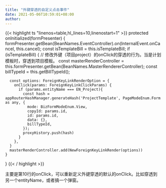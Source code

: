 ```yaml
---
title: "外键穿透的自定义点击事件"
date: 2021-05-06T10:59:01+08:00
author: 
---
```


{{< highlight ts "linenos=table,hl_lines=10,linenostart=1" >}}
  protected onInitialized(formPresenter) {
    formPresenter.getBean(BeanNames.EventController).on(InternalEvent.onCancel, this.cancel);
    const isTemplateBill = this.isTemplateBill;
    if (isTemplateBill) {
      // 修改外键（项目project）的onClick的穿透的行为。当是计划模板时，穿透到项目模板。
      const masterRenderController = this.formPresenter.getBean(BeanNames.MasterRendererController);
      const billTypeId = this.getBillTypeId();

      const options: ForeignKeyLinkRenderOption = {
        onClick(params: ForeignKeyLinkClickParams) {
          if (params.entityName === EN_Project){
            const hash = appRouterHashManager.generateHash('ProjectTemplate', PageModeEnum.Form as any, {
              mode: BizFormModeEnum.View,
              copyId: params.id,
              id: params.id,
              data: {},
              billTypeId,
            });
            proxyHistory.push(hash)
          }
        },
      }
      masterRenderController.add(NewForeignKeyLinkRender(options))
    }
  }
{{< / highlight >}}

主要是第10行的onClick，可以重新定义外键穿透的默认的onClick。比如穿透到另一个entityName，或者搞一个弹窗。